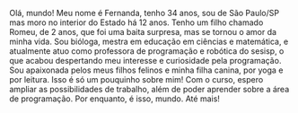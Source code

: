 Olá, mundo! Meu nome é Fernanda, tenho 34 anos, sou de São Paulo/SP mas moro no interior do Estado há 12 anos. Tenho um filho chamado Romeu, de 2 anos, que foi uma baita surpresa, mas se tornou o amor da minha vida. Sou bióloga, mestra em educação em ciências e matemática, e atualmente atuo como professora de programação e robótica do sesisp, o que acabou despertando meu interesse e curiosidade pela programação. Sou apaixonada pelos meus filhos felinos e minha filha canina, por yoga e por leitura. Isso é só um pouquinho sobre mim! Com o curso, espero ampliar as possibilidades de trabalho, além de poder aprender sobre a área de programação. Por enquanto, é isso, mundo. Até mais!